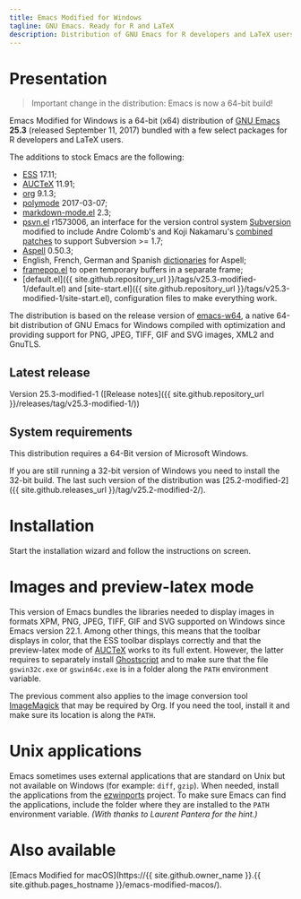 ```yaml
---
title: Emacs Modified for Windows
tagline: GNU Emacs. Ready for R and LaTeX
description: Distribution of GNU Emacs for R developers and LaTeX users
---
```


# Presentation

> Important change in the distribution: Emacs is now a 64-bit build!

Emacs Modified for Windows is a 64-bit (x64) distribution
of [GNU Emacs](https://www.gnu.org/software/emacs/) **25.3** (released
September 11, 2017) bundled with a few select packages for R developers
and LaTeX users.

The additions to stock Emacs are the following:

- [ESS](http://ess.r-project.org) 17.11;
- [AUCTeX](http://www.gnu.org/software/auctex/) 11.91;
- [org](http://orgmode.org/) 9.1.3;
- [polymode](https://github.com/vitoshka/polymode) 2017-03-07;
- [markdown-mode.el](http://jblevins.org/projects/markdown-mode/) 2.3;
- [psvn.el](http://svn.apache.org/viewvc/subversion/trunk/contrib/client-side/emacs/) r1573006, an interface for the version control system
  [Subversion](http://subversion.tigris.org) modified to include Andre
  Colomb's and Koji Nakamaru's
  [combined patches](http://mail-archives.apache.org/mod_mbox//subversion-dev/201208.mbox/raw/%3c503B958F.6010906@schickhardt.org%3e/1/4)
  to support Subversion >= 1.7;
- [Aspell](http://aspell.net/) 0.50.3;
- English, French, German and Spanish
  [dictionaries](http://aspell.net/win32) for Aspell;
- [framepop.el](http://bazaar.launchpad.net/~vcs-imports/emacs-goodies-el/trunk/view/head:/elisp/emacs-goodies-el/framepop.el)
  to open temporary buffers in a separate frame;
- [default.el]({{ site.github.repository_url }}/tags/v25.3-modified-1/default.el)
  and
  [site-start.el]({{ site.github.repository_url }}/tags/v25.3-modified-1/site-start.el),
  configuration files to make everything work.

The distribution is based on the release version of
[emacs-w64](https://sourceforge.net/projects/emacsbinw64/), a native
64-bit distribution of GNU Emacs for Windows compiled with optimization and
providing support for PNG, JPEG, TIFF, GIF and SVG images, XML2 and GnuTLS.

## Latest release

Version 25.3-modified-1
([Release notes]({{ site.github.repository_url }}/releases/tag/v25.3-modified-1/))

## System requirements

This distribution requires a 64-Bit version of Microsoft Windows.

If you are still running a 32-bit version of Windows you need to install the
32-bit build. The last such version of the distribution was
[25.2-modified-2]({{ site.github.releases_url }}/tag/v25.2-modified-2/).


# Installation

Start the installation wizard and follow the instructions on screen.


# Images and preview-latex mode

This version of Emacs bundles the libraries needed to display images
in formats XPM, PNG, JPEG, TIFF, GIF and SVG supported on Windows
since Emacs version 22.1. Among other things, this means that the
toolbar displays in color, that the ESS toolbar displays correctly and
that the preview-latex mode of
[AUCTeX](http://www.gnu.org/software/auctex/) works to its full
extent. However, the latter requires to separately install
[Ghostscript](http://www.cs.wisc.edu/~ghost/ "Ghostscript/view
utilities") and to make sure that the file `gswin32c.exe` or
`gswin64c.exe` is in a folder along the `PATH` environment variable.

The previous comment also applies to the image conversion
tool [ImageMagick](https://www.imagemagick.org/) that may be required
by Org. If you need the tool, install it and make sure its location is
along the `PATH`.


# Unix applications

Emacs sometimes uses external applications that are standard on Unix but
not available on Windows (for example: `diff`, `gzip`). When needed,
install the applications from the
[ezwinports](http://sourceforge.net/projects/ezwinports/) project. To
make sure Emacs can find the applications, include the folder where they
are installed to the `PATH` environment variable. *(With thanks to
Laurent Pantera for the hint.)*


# Also available

[Emacs Modified for macOS](https://{{ site.github.owner_name }}.{{ site.github.pages_hostname }}/emacs-modified-macos/).
